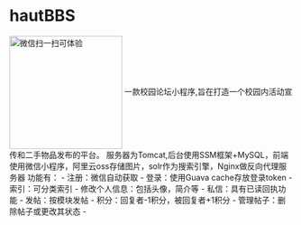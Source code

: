 # hautBBS
<img src="https://github.com/coldcoder126/git_images/blob/master/hautBBS.JPG" width="200" height="200" alt="微信扫一扫可体验" align=center>
一款校园论坛小程序,旨在打造一个校园内活动宣传和二手物品发布的平台。  
服务器为Tomcat,后台使用SSM框架+MySQL，前端使用微信小程序，阿里云oss存储图片，solr作为搜索引擎，Nginx做反向代理服务器
功能有：
- 注册：微信自动获取
- 登录：使用Guava cache存放登录token
- 索引：可分类索引
- 修改个人信息：包括头像，简介等
- 私信：具有已读回执功能
- 发帖：按模块发帖
- 积分：回复者-1积分，被回复者+1积分 
- 管理帖子：删除帖子或更改其状态
- 
